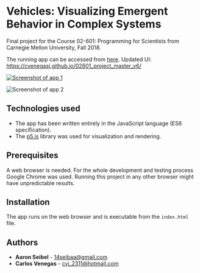 # Vehicles: Visualizing Emergent Behavior in Complex Systems

Final project for the Course 02-601: Programming for Scientists from Carnegie Mellon University, Fall 2018. 

The running app can be accessed from <a href="https://aseibel42.github.io/02601_project_master_v6/" target="_blank">here</a>.
Updated UI: <a href="https://cvenegasj.github.io/02601_project_master_v6/" target="_blank">https://cvenegasj.github.io/02601_project_master_v6/</a>

[![Screenshot of app 1](https://cvenegasj.github.io//02601_project_master_v6/img_3.png)](https://aseibel42.github.io/02601_project_master_v6/)

![Screenshot of app 2](https://cvenegasj.github.io//02601_project_master_v6/img_2.png)

## Technologies used

* The app has been written entirely in the JavaScript language (ES6 specification).
* The [p5.js](http://p5js.org/) library was used for visualization and rendering.

## Prerequisites

A web browser is needed. For the whole development and testing process Google Chrome was used. 
Running this project in any other browser might have unpredictable results.

## Installation

The app runs on the web browser and is executable from the `index.html` file.

## Authors

* **Aaron Seibel** - <14seibaa@gmail.com>
* **Carlos Venegas** - <cvj_2311@hotmail.com>
